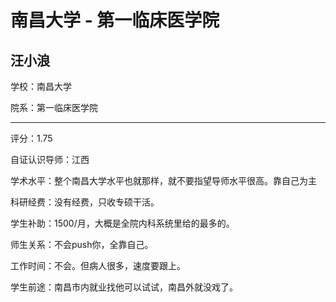 # 南昌大学 - 第一临床医学院

## 汪小浪

学校：南昌大学

院系：第一临床医学院

* * *

评分：1.75

自证认识导师：江西

学术水平：整个南昌大学水平也就那样，就不要指望导师水平很高。靠自己为主

科研经费：没有经费，只收专硕干活。

学生补助：1500/月，大概是全院内科系统里给的最多的。

师生关系：不会push你，全靠自己。

工作时间：不会。但病人很多，速度要跟上。

学生前途：南昌市内就业找他可以试试，南昌外就没戏了。